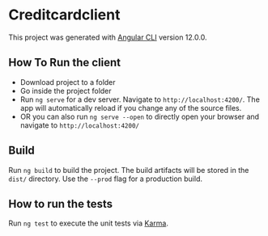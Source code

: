 # Creditcardclient

This project was generated with [Angular CLI](https://github.com/angular/angular-cli) version 12.0.0.

## How To Run the client

* Download project to a folder
* Go inside the project folder
* Run `ng serve` for a dev server. Navigate to `http://localhost:4200/`. The app will automatically reload if you change any of the source files.
* OR you can also run `ng serve --open` to directly open your browser and navigate to `http://localhost:4200/`

## Build

Run `ng build` to build the project. The build artifacts will be stored in the `dist/` directory. Use the `--prod` flag for a production build.

## How to run the tests

Run `ng test` to execute the unit tests via [Karma](https://karma-runner.github.io).